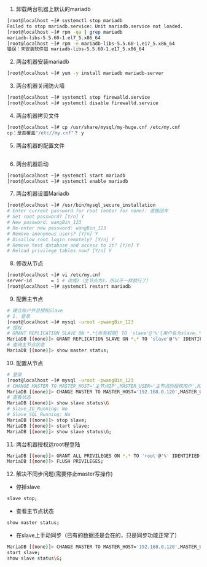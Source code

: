 1. 卸载两台机器上默认的mariadb

```bash
[root@localhost ~]# systemctl stop mariadb
Failed to stop mariadb.service: Unit mariadb.service not loaded.
[root@localhost ~]# rpm -qa | grep mariadb
mariadb-libs-5.5.60-1.el7_5.x86_64
[root@localhost ~]# rpm -e mariadb-libs-5.5.60-1.e17_5.x86_64
错误：未安装软件包 mariadb-libs-5.5.60-1.e17_5.x86_64 
```

2. 两台机器安装mariadb

```bash
[root@localhost ~]# yum -y install mariadb mariadb-server
```

3. 两台机器关闭防火墙

```bash
[root@localhost ~]# systemctl stop firewalld.service
[root@localhost ~]# systemctl disable firewalld.service
```

4. 两台机器拷贝文件

```bash
[root@localhost ~]# cp /usr/share/mysql/my-huge.cnf /etc/my.cnf
cp：是否覆盖"/etc//my.cnf"？ y
```

5. 两台机器的配置文件

```bash

```

6. 两台机器启动

```bash
[root@localhost ~]# systemctl start mariadb
[root@localhost ~]# systemctl enable mariadb
```

7. 两台机器设置Mariadb

```bash
[root@localhost ~]# /usr/bin/mysql_secure_installation
# Enter current password for root (enter for none): 直接回车
# Set root password? [Y/n] Y
# New password: wangBin_123
# Re-enter new password: wangBin_123
# Remove anonymous users? [Y/n] Y
# Disallow root login remotely? [Y/n] Y
# Remove test database and access to it? [Y/n] Y
# Reload privilege tables now? [Y/n] Y
```

8. 修改从节点 

```bash
[root@localhost ~]# vi /etc/my.cnf
server-id       = 1 # 改成2（主节点为1，所以不一样就行了）
[root@localhost ~]# systemctl restart mariadb
```

9. 配置主节点

```bash
# 建立账户并且授权Slave
# 1. 登录
[root@localhost ~]# mysql -uroot -pwangBin_123
# 授权
# GRANT REPLICATION SLAVE ON *.*{所有权限} TO 'slave'@'%'{用户名为slave，%为任意i地址} IDENTIFIED BY 'slave';
MariaDB [(none)]> GRANT REPLICATION SLAVE ON *.* TO 'slave'@'%' IDENTIFIED BY 'slave';
# 查询主节点状态
MariaDB [(none)]> show master status;
```

10. 配置从节点

```bash
# 登录
[root@localhost ~]# mysql -uroot -pwangBin_123
# CHANGE MASTER TO MASTER_HOST='主节点IP',MASTER_USER='主节点的授权用户',MASTER_PASSWORD='主节点的授权用户的密码',MASTER_LOG_FILE='主节点中查到的文件',MASTER_LOG_POS=主节点中查到的位置;
MariaDB [(none)]> CHANGE MASTER TO MASTER_HOST='192.168.0.120',MASTER_USER='slave',MASTER_PASSWORD='slave',MASTER_LOG_FILE='mysql-bin.000003',MASTER_LOG_POS=1630;
# 查看状态
MariaDB [(none)]> show slave status\G
# Slave_IO_Running: No
# Slave_SQL_Running: No
MariaDB [(none)]> stop slave;
MariaDB [(none)]> start slave;
MariaDB [(none)]> show slave status\G;
```

11. 两台机器授权远root程登陆

```bash
MariaDB [(none)]> GRANT ALL PRIVILEGES ON *.* TO 'root'@'%' IDENTIFIED BY 'wangBin_123' WITH GRANT OPTION;
MariaDB [(none)]> FLUSH PRIVILEGES;
```

12. 解决不同步问题(需要停止master写操作)

* 停掉slave

```bash
slave stop;
```

* 查看主节点状态

```bash
show master status;
```

* 在slave上手动同步（已有的数据还是会在的，只是同步功能正常了）

```bash
MariaDB [(none)]> CHANGE MASTER TO MASTER_HOST='192.168.0.120',MASTER_USER='slave',MASTER_PASSWORD='slave',MASTER_LOG_FILE='mysql-bin.000003',MASTER_LOG_POS=1630;
start slave;
show slave status\G;
```